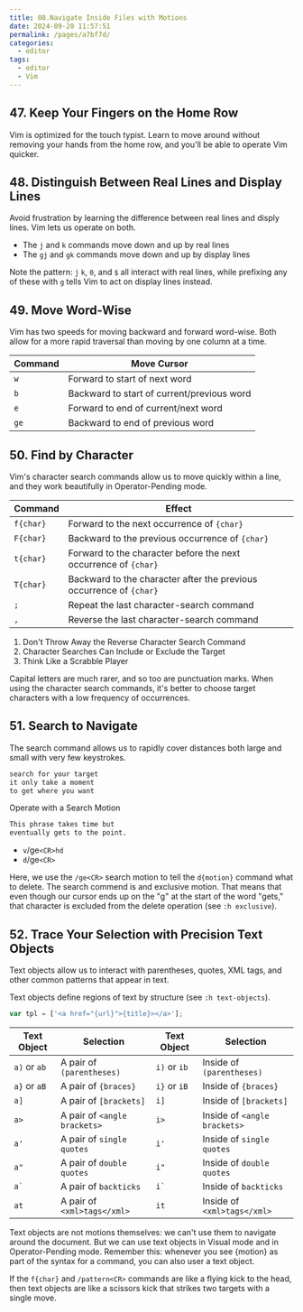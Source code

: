 ```yaml
---
title: 08.Navigate Inside Files with Motions
date: 2024-09-20 11:57:51
permalink: /pages/a7bf7d/
categories: 
  - editor
tags: 
  - editor
  - Vim
---
```


## 47. Keep Your Fingers on the Home Row

Vim is optimized for the touch typist. Learn to move around without removing your hands from the home row, and you'll be able to operate Vim quicker.

## 48. Distinguish Between Real Lines and Display Lines

Avoid frustration by learning the difference between real lines and disply lines. Vim lets us operate on both.

- The `j` and `k` commands move down and up by real lines
- The `gj` and `gk` commands move down and up by display lines

Note the pattern: `j` `k`, `0`, and `$` all interact with real lines, while prefixing any of these with `g` tells Vim to act on display lines instead.

## 49. Move Word-Wise

Vim has two speeds for moving backward and forward word-wise. Both allow for a more rapid traversal than moving by one column at a time.

| Command | Move Cursor                                |
| ------- | ------------------------------------------ |
| `w`     | Forward to start of next word              |
| `b`     | Backward to start of current/previous word |
| `e`     | Forward to end of current/next word        |
| `ge`    | Backward to end of previous word           |

## 50. Find by Character

Vim's character search commands allow us to move quickly within a line, and they work beautifully in Operator-Pending mode.

| Command   | Effect                                                              |
| --------- | ------------------------------------------------------------------- |
| `f{char}` | Forward to the next occurrence of `{char}`                          |
| `F{char}` | Backward to the previous occurrence of `{char}`                     |
| `t{char}` | Forward to the character before the next occurrence of `{char}`     |
| `T{char}` | Backward to the character after the previous occurrence of `{char}` |
| `;`       | Repeat the last character-search command                            |
| `,`       | Reverse the last character-search command                           |

1. Don't Throw Away the Reverse Character Search Command
2. Character Searches Can Include or Exclude the Target
3. Think Like a Scrabble Player

Capital letters are much rarer, and so too are punctuation marks. When using the character search commands, it's better to choose target characters with a low frequency of occurrences.

## 51. Search to Navigate

The search command allows us to rapidly cover distances both large and small with very few keystrokes.

```md
search for your target
it only take a moment
to get where you want
```

Operate with a Search Motion

```md
This phrase takes time but
eventually gets to the point.
```

- `v`/ge`<CR>hd`
- `d`/ge`<CR>`

Here, we use the `/ge<CR>` search motion to tell the `d{motion}` command what to delete. The search commend is and exclusive motion. That means that even though our cursor ends up on the "g" at the start of the word "gets," that character is excluded from the delete operation (see `:h exclusive`).

## 52. Trace Your Selection with Precision Text Objects

Text objects allow us to interact with parentheses, quotes, XML tags, and other common patterns that appear in text.

Text objects define regions of text by structure (see `:h text-objects`).

```js
var tpl = ['<a href="{url}">{title}></a>'];
```

| Text Object      | Selection                    | Text Object      | Selection                    |
| ---------------- | ---------------------------- | ---------------- | ---------------------------- |
| `a)` or `ab`     | A pair of `(parentheses)`    | `i)` or `ib`     | Inside of `(parentheses)`    |
| `a}` or `aB`     | A pair of `{braces}`         | `i}` or `iB`     | Inside of `{braces}`         |
| `a]`             | A pair of `[brackets]`       | `i]`             | Inside of `[brackets]`       |
| `a>`             | A pair of `<angle brackets>` | `i>`             | Inside of `<angle brackets>` |
| `a'`             | A pair of `single quotes`    | `i'`             | Inside of `single quotes`    |
| `a"`             | A pair of `double quotes`    | `i"`             | Inside of `double quotes`    |
| <code>a\`</code> | A pair of `backticks`        | <code>i\`</code> | Inside of `backticks`        |
| `at`             | A pair of `<xml>tags</xml>`  | `it`             | Inside of `<xml>tags</xml>`  |

Text objects are not motions themselves: we can't use them to navigate around the document. But we can use text objects in Visual mode and in Operator-Pending mode. Remember this: whenever you see {motion} as part of the syntax for a command, you can also user a text object.

If the `f{char}` and `/pattern<CR>` commands are like a flying kick to the head, then text objects are like a scissors kick that strikes two targets with a single move.
